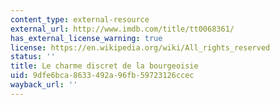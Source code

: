 ```yaml
---
content_type: external-resource
external_url: http://www.imdb.com/title/tt0068361/
has_external_license_warning: true
license: https://en.wikipedia.org/wiki/All_rights_reserved
status: ''
title: Le charme discret de la bourgeoisie
uid: 9dfe6bca-8633-492a-96fb-59723126ccec
wayback_url: ''
---
```

